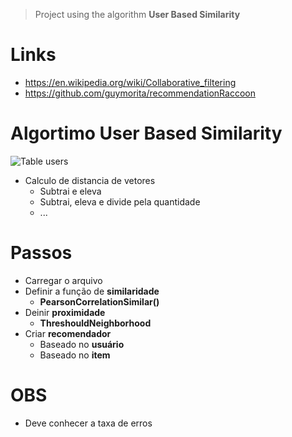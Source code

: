 > Project using the algorithm **User Based Similarity**


# Links
- https://en.wikipedia.org/wiki/Collaborative_filtering
- https://github.com/guymorita/recommendationRaccoon



# Algortimo **User Based Similarity**
![Table users](https://i.imgur.com/5yfko5w.png)
- Calculo de distancia de vetores
  - Subtrai e eleva
  - Subtrai, eleva e divide pela quantidade
  - ...

# Passos
- Carregar o arquivo
- Definir a função de **similaridade**
  - **PearsonCorrelationSimilar()**
- Deinir **proximidade**
  - **ThreshouldNeighborhood**
- Criar **recomendador**
  - Baseado no **usuário**
  - Baseado no **item**

# OBS
- Deve conhecer a taxa de erros